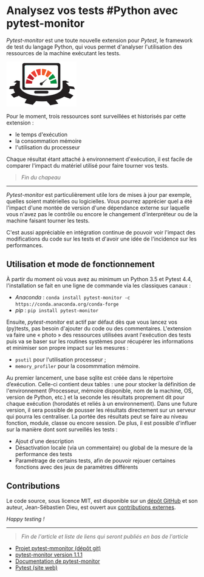 # Analysez vos tests #Python avec pytest-monitor

_Pytest-monitor_ est une toute nouvelle extension pour _Pytest_, le framework de test du langage Python, qui vous permet d'analyser l'utilisation des ressources de la machine exécutant les tests. 



![Logo Pytest-monitor](https://raw.githubusercontent.com/CFMTech/pytest-monitor/master/docs/sources/_static/pytestmonitor_readme.png)



Pour le moment, trois ressources sont surveillées et historisés par cette extension :



- le temps d'exécution
- la consommation mémoire
- l'utilisation du processeur



Chaque résultat étant attaché à environnement d'exécution, il est facile de comparer l'impact du matériel utilisé pour faire tourner vos tests.

> _Fin du chapeau_
----

_Pytest-monitor_ est particulièrement utile lors de mises à jour par exemple, quelles soient matérielles ou logicielles. Vous pourrez apprécier quel a été l'impact d'une montée de version d'une dépendance externe sur laquelle vous n'avez pas le contrôle ou encore le changement d'interpréteur ou de la machine faisant tourner les tests.



C'est aussi appréciable en intégration continue de pouvoir voir l'impact des modifications du code sur les tests et d'avoir une idée de l'incidence sur les performances.



## Utilisation et mode de fonctionnement



À partir du moment où vous avez au minimum un Python 3.5 et Pytest 4.4, l'installation se fait en une ligne de commande via les classiques canaux :



- *Anaconda* : `conda install pytest-monitor -c https://conda.anaconda.org/conda-forge`
- *pip* : `pip install pytest-monitor`



Ensuite, _pytest-monitor_ est actif par défaut dès que vous lancez vos (py)tests, pas besoin d'ajouter du code ou des commentaires. L'extension va faire une « photo » des ressources utilisées avant l'exécution des tests puis va se baser sur les routines systèmes pour récupérer les informations et minimiser son propre impact sur les mesures :



- `psutil` pour l'utilisation processeur ;
- `memory_profiler` pour la cosommmation mémoire.



Au premier lancement, une base sqlite est créée dans le répertoire d’exécution. Celle-ci contient deux tables : une pour stocker la définition de l'environnement (Processeur, mémoire disponible, nom de la machine, OS, version de Python, etc.)
 et la seconde les résultats proprement dit pour chaque exécution (horodatés et reliés à un environnement). Dans une future version, il sera possible de pousser les résultats directement sur un serveur qui pourra les centraliser. La portée des résultats peut se faire au niveau fonction, module, classe ou encore session. De plus, il est possible d'influer sur la manière dont sont surveillés les tests :


- Ajout d'une description
- Désactivation locale (via un commentaire) ou global de la mesure de la performance des tests
- Paramétrage de certains tests, afin de pouvoir rejouer certaines fonctions avec des jeux de paramètres différents


## Contributions
Le code source, sous licence MIT, est disponible sur un [dépôt GitHub](https://github.com/CFMTech/pytest-monitor) et son auteur, Jean-Sébastien Dieu, est ouvert aux [contributions externes](https://pytest-monitor.readthedocs.io/en/latest/contributing.html).


_Happy testing !_

----
> _Fin de l'article et liste de liens qui seront publiés en bas de l'article_

- [Projet pytest-mmonitor (dépôt git)](https://github.com/CFMTech/pytest-monitor)
- [pytest-monitor version 1.1.1](https://github.com/CFMTech/pytest-monitor/releases)
- [Documentation de pytest-monitor](https://pytest-monitor.readthedocs.io/en/latest/index.html)
- [Pytest (site web)](https://docs.pytest.org/)

